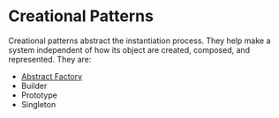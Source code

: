 # Creational Patterns

Creational patterns abstract the instantiation process. They help make a system
independent of how its object are created, composed, and represented. They are:

- [Abstract Factory](abstract-factory.md)
- Builder
- Prototype
- Singleton
